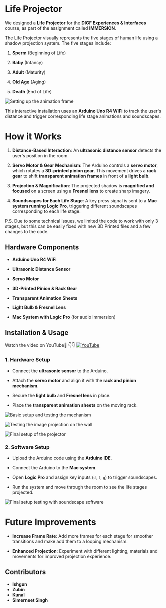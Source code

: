 # Life Projector

We designed a **Life Projector** for the **DIGF Experiences & Interfaces** course, as part of the assignment called **IMMERSION**.

The Life Projector visually represents the five stages of human life using a shadow projection system. The five stages include:

1.  **Sperm** (Beginning of Life)
    
2.  **Baby** (Infancy)
    
3.  **Adult** (Maturity)
    
4.  **Old Age** (Aging)
    
5.  **Death** (End of Life)

![Setting up the animation frame](Animation_Frame_Setup.jpeg)
    

This interactive installation uses an **Arduino Uno R4 WiFi** to track the user's distance and trigger corresponding life stage animations and soundscapes.

# How it Works

1.  **Distance-Based Interaction**: An **ultrasonic distance sensor** detects the user's position in the room.
    
2.  **Servo Motor & Gear Mechanism**: The Arduino controls a **servo motor**, which rotates a **3D-printed pinion gear**. This movement drives a **rack gear** to shift **transparent animation frames** in front of a **light bulb**.
    
3.  **Projection & Magnification**: The projected shadow is **magnified and focused** on a screen using a **Fresnel lens** to create sharp imagery.
    
4.  **Soundscapes for Each Life Stage**: A key press signal is sent to a **Mac system running Logic Pro**, triggering different soundscapes corresponding to each life stage.

P.S. Due to some technical issues, we limited the code to work with only 3 stages, but this can be easily fixed with new 3D Printed files and a few changes to the code.
    
## Hardware Components

-   **Arduino Uno R4 WiFi**
    
-   **Ultrasonic Distance Sensor**
    
-   **Servo Motor**
    
-   **3D-Printed Pinion & Rack Gear**
    
-   **Transparent Animation Sheets**
    
-   **Light Bulb & Fresnel Lens**
    
-   **Mac System with Logic Pro** (for audio immersion)


## Installation & Usage
Watch the video on YouTube🎥 👇👇
[![YouTube](http://i.ytimg.com/vi/wUKeC30f46o/hqdefault.jpg)](https://www.youtube.com/watch?v=wUKeC30f46o)

### **1. Hardware Setup**

-   Connect the **ultrasonic sensor** to the Arduino.
    
-   Attach the **servo motor** and align it with the **rack and pinion mechanism**.
    
-   Secure the **light bulb** and **Fresnel lens** in place.
    
-   Place the **transparent animation sheets** on the moving rack.

![Basic setup and testing the mechanism](Setup_Image_Test.jpeg)

![Testing the image projection on the wall](Setup_Image_Test_On_Wall.jpeg)

![Final setup of the projector](Setup_Image_Final.jpeg)
    

### **2. Software Setup**

-   Upload the Arduino code using the **Arduino IDE**.
    
-   Connect the Arduino to the **Mac system**.
    
-   Open **Logic Pro** and assign key inputs (`d`, `f`, `g`) to trigger soundscapes.
    
-   Run the system and move through the room to see the life stages projected.

![Final setup testing with soundscape software](Setup_Image_Test_WithSoftware.jpeg)


# Future Improvements

-   **Increase Frame Rate**: Add more frames for each stage for smoother transitions and make add them to a looping mechanism.
    
-   **Enhanced Projection**: Experiment with different lighting, materials and movements for improved projection experience.

## Contributors

- **Ishgun**
- **Zubin**
- **Kunal**
- **Simerneet Singh**

